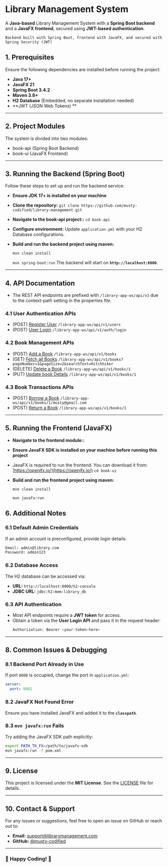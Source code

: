 # Library Management System
A **Java-based** Library Management System with a **Spring Boot backend** and a **JavaFX frontend**, secured using **JWT-based authentication**.

`Backend built with Spring Boot, frontend with JavaFX, and secured with Spring Security (JWT)`

## 1. Prerequisites ##
Ensure the following dependencies are installed before running the project:

- **Java 17+**
- **JavaFX 21**
- **Spring Boot 3.4.2**
- **Maven 3.8+**
- **H2 Database** (Embedded, no separate installation needed)
- **JWT (JSON Web Tokens) **

---

## 2. Project Modules ##
The system is divided into two modules:

- book-api (Spring Boot Backend)
- book-ui  (JavaFX Frontend)

---

## 3. Running the Backend (Spring Boot) ##

Follow these steps to set up and run the backend service:

- **Ensure JDK 17+ is installed on your machine**
- **Clone the repository:**
  `git clone https://github.com/musty-codified/library-management.git`
- **Navigate to the book-api project::**
  `cd book-api`
- **Configure environment:** Update `application.yml` with your H2 Database configurations.


- **Build and run the backend project using maven:**

  `mvn clean install`

  `mvn spring-boot:run`
  The backend will start on **`http://localhost:8000`**.

---

## 4. API Documentation ##
- The REST API endpoints are prefixed with `/library-app-ws/api/v1` due to the context-path setting in the properties file. 

### 4.1 User Authentication APIs ###

- (POST) [Register  User](http://localhost:8000/library-app-ws/api/v1/users) `/library-app-ws/api/v1/users`
- (POST) [User Login](http://localhost:8000/library-app-ws/api/v1/auth/login) `/library-app-ws/api/v1/auth/login`

### 4.2 Book Management APIs ###

- (POST) [Add a Book](http://localhost:8000/library-app-ws/api/v1/books) `/library-app-ws/api/v1/books`
- (GET)  [Fetch all Books](http://localhost:8000/library-app-ws/api/v1/books)  `/library-app-ws/api/v1/books?pageNumber=1&pageSize=2&searchText=Hitchhiker`
- (DELETE) [Delete a Book](http://localhost:8000/library-app-ws/api/v1/books/{id}) `/library-app-ws/api/v1/books/1`
- (PUT) [Update book Details](http://localhost:8000/library-app-ws/api/v1/books/{id}) `/library-app-ws/api/v1/books/1`

### 4.3 Book Transactions APIs ###

- (POST) [Borrow a Book](http://localhost:8000/library-app-ws/api/v1/books/{id}/{email}) `/library-app-ws/api/v1/books/1/musty@gmail.com` 
- (POST) [Return a Book](http://localhost:8000/library-app-ws/api/v1/books/{id}) `/library-app-ws/api/v1/books/1`

---

## 5. Running the Frontend (JavaFX) ##

- **Navigate to the frontend module::**
- **Ensure JavaFX SDK is installed on your machine before running this project**
- JavaFX is required to run the frontend. You can download it from:
  [https://openjfx.io/](https://openjfx.io/)
  `cd book-ui`
- **Build and run the frontend project using maven:**

  `mvn clean install`

  `mvn javafx:run`


## 6. Additional Notes

### 6.1 Default Admin Credentials
If an admin account is preconfigured, provide login details:
```sh
Email: admin@library.com
Password: admin123
```

### 6.2 Database Access
The H2 database can be accessed via:
- **URL:** `http://localhost:8000/h2-console`
- **JDBC URL:** `jdbc:h2:mem:library_db`

### 6.3 API Authentication
- Most API endpoints require a **JWT token** for access.
- Obtain a token via the **User Login API** and pass it in the request header:
  ```sh
  Authorization: Bearer <your-token-here>
  ```

---

## 8. Common Issues & Debugging

### 8.1 Backend Port Already in Use
If port `8000` is occupied, change the port in `application.yml`:
```yaml
server:
  port: 8081
```

### 8.2 JavaFX Not Found Error
Ensure you have installed JavaFX and added it to the **`classpath`**.

### 8.3 `mvn javafx:run` Fails
Try adding the JavaFX SDK path explicitly:
```sh
export PATH_TO_FX=/path/to/javafx-sdk
mvn javafx:run -f pom.xml
```

---

## 9. License
This project is licensed under the **MIT License**. See the [LICENSE](LICENSE) file for details.

---

## 10. Contact & Support
For any issues or suggestions, feel free to open an issue on GitHub or reach out to:
- **Email:** support@librarymanagement.com
- **GitHub:** [@musty-codified](https://github.com/musty-codified)

---

### 📌 Happy Coding! 🚀









